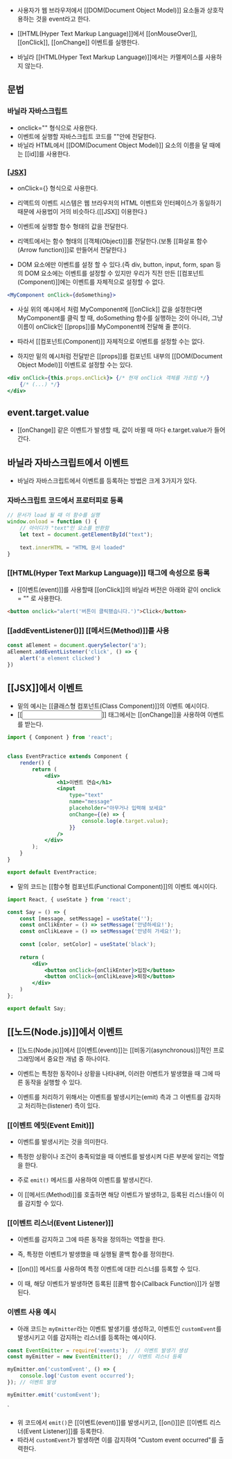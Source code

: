 - 사용자가 웹 브라우저에서 [[DOM(Document Object Model)]] 요소들과 상호작용하는 것을 event라고 한다.

- [[HTML(Hyper Text Markup Language)]]에서 [[onMouseOver]], [[onClick]], [[onChange]] 이벤트를 실행한다.

- 바닐라 [[HTML(Hyper Text Markup Language)]]에서는 카멜케이스를 사용하지 않는다.


## 문법

### 바닐라 자바스크립트

- onclick="" 형식으로 사용한다.
- 이벤트에 실행할 자바스크립트 코드를 ""안에 전달한다.
- 바닐라 HTML에서 [[DOM(Document Object Model)]] 요소의 이름을 달 때에는 [[id]]를 사용한다.

### [[JSX]](리액트)

- onClick={} 형식으로 사용한다.
- 리액트의 이벤트 시스템은 웹 브라우저의 HTML 이벤트와 인터페이스가 동일하기 때문에 사용법이 거의 비슷하다.([[JSX]] 이용한다.)

- 이벤트에 실행할 함수 형태의 값을 전달한다.
- 리액트에서는 함수 형태의 [[객체(Object)]]를 전달한다.(보통 [[화살표 함수(Arrow function)]]로 만들어서 전달한다.)

- DOM 요소에만 이벤트를 설정 할 수 있다.(즉 div, button, input, form, span 등의 DOM 요소에는 이벤트를 설정할 수 있지만 우리가 직전 만든 [[컴포넌트(Component)]]에는 이벤트를 자체적으로 설정할 수 없다.

```jsx
<MyComponent onClick={doSomething}>
```

- 사실 위의 예시에서 처럼 MyComponent에 [[onClick]] 값을 설정한다면 MyComponent를 클릭 할 때, doSomething 함수를 실행하는 것이 아니라, 그냥 이름이 onClick인 [[props]]를 MyComponent에 전달해 줄 뿐이다.
- 따라서 [[컴포넌트(Component)]] 자체적으로 이벤트를 설정할 수는 없다. 

- 하지만 밑의 예시처럼 전달받은 [[props]]를 컴포넌트 내부의 [[DOM(Document Object Model)]] 이벤트로 설정할 수는 있다.

```jsx
<div onClick={this.props.onClick}> {/* 현재 onClick 객체를 가르킴 */}
	{/* (...) */}
</div>
```


## event.target.value

- [[onChange]] 같은 이벤트가 발생할 때, 값이 바뀔 때 마다 e.target.value가 들어간다.



## 바닐라 자바스크립트에서 이벤트

- 바닐라 자바스크립트에서 이벤트를 등록하는 방법은 크게 3가지가 있다.

### 자바스크립트 코드에서 프로터피로 등록

```js
// 문서가 load 될 때 이 함수를 실행
window.onload = function () {
	// 아이디가 "text"인 요소를 반환함
	let text = document.getElementById("text");
	
	text.innerHTML = "HTML 문서 loaded"
}
```

### [[HTML(Hyper Text Markup Language)]] 태그에 속성으로 등록

- [[이벤트(event)]]를 사용할때 [[onClick]]의 바닐라 버전은 아래와 같이 onclick = "" 로 사용한다.

```html
<button onclick="alert('버튼이 클릭됐습니다.')">Click</button>
```


### [[addEventListener()]] [[메서드(Method)]]를 사용

```js
const aElement = document.querySelector('a');
aElement.addEventListener('click', () => {
	alert('a element clicked')
})
```



## [[JSX]]에서 이벤트

- 밑의 예시는 [[클래스형 컴포넌트(Class Component)]]의 이벤트 예시이다.
- [[<input>]] 태그에서는 [[onChange]]을 사용하여 이벤트를 받는다.

```jsx
import { Component } from 'react';

  
class EventPractice extends Component {
	render() {
		return (
			<div>
				<h1>이벤트 연습</h1>
				<input
					type="text"
					name="message"
					placeholder="아무거나 입력해 보세요"
					onChange={(e) => {
						console.log(e.target.value);
					}}
				/>
			</div>
		);
	}
}

export default EventPractice;
```

- 밑의 코드는 [[함수형 컴포넌트(Functional Component)]]의 이벤트 예시이다.

```jsx
import React, { useState } from 'react';

const Say = () => {
	const [message, setMessage] = useState('');
	const onClikEnter = () => setMessage('안녕하세요!');
	const onClikLeave = () => setMessage('안녕히 가세요!');
	
	const [color, setColor] = useState('black');
	
	return (
		<div>
			<button onClick={onClikEnter}>입장</button>
			<button onClick={onClikLeave}>퇴장</button>
		</div>
	)
};

export default Say;
```


## [[노드(Node.js)]]에서 이벤트

- [[노드(Node.js)]]에서 [[이벤트(event)]]는 [[비동기(asynchronous)]]적인 프로그래밍에서 중요한 개념 중 하나이다.
- 이벤트는 특정한 동작이나 상황을 나타내며, 이러한 이벤트가 발생했을 때 그에 따른 동작을 실행할 수 있다.

- 이벤트를 처리하기 위해서는 이벤트를 발생시키는(emit) 측과 그 이벤트를 감지하고 처리하는(listener) 측이 있다.

### [[이벤트 에밋(Event Emit)]]

- 이벤트를 발생시키는 것을 의미한다.
- 특정한 상황이나 조건이 충족되었을 때 이벤트를 발생시켜 다른 부분에 알리는 역할을 한다.

- 주로 `emit()` 메서드를 사용하여 이벤트를 발생시킨다.
- 이 [[메서드(Method)]]를 호출하면 해당 이벤트가 발생하고, 등록된 리스너들이 이를 감지할 수 있다.

### [[이벤트 리스너(Event Listener)]]

- 이벤트를 감지하고 그에 따른 동작을 정의하는 역할을 한다.
- 즉, 특정한 이벤트가 발생했을 때 실행될 콜백 함수를 정의한다.

- [[on()]] 메서드를 사용하여 특정 이벤트에 대한 리스너를 등록할 수 있다.
- 이 때, 해당 이벤트가 발생하면 등록된 [[콜백 함수(Callback Function)]]가 실행된다.

### 이벤트 사용 예시

-  아래 코드는 `myEmitter`라는 이벤트 발생기를 생성하고, 이벤트인 `customEvent`를 발생시키고 이를 감지하는 리스너를 등록하는 예시이다.

```js
const EventEmitter = require('events');  // 이벤트 발생기 생성 
const myEmitter = new EventEmitter();  // 이벤트 리스너 등록 

myEmitter.on('customEvent', () => {   
	console.log('Custom event occurred'); 
}); // 이벤트 발생

myEmitter.emit('customEvent');
```
`

- 위 코드에서 `emit()`은 [[이벤트(event)]]를 발생시키고, [[on()]]은 [[이벤트 리스너(Event Listener)]]를 등록한다.
- 따라서 `customEvent`가 발생하면 이를 감지하여 "Custom event occurred"를 출력한다.